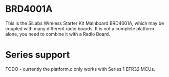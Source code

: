 # BRD4001A
This is the SiLabs Wireless Starter Kit Mainboard BRD4001A, which may
be coupled with many different radio boards. It is not a complete platform
alone, you need to combine it with a Radio Board.

# Series support
TODO - currently the platform.c only works with Series 1 EFR32 MCUs.
